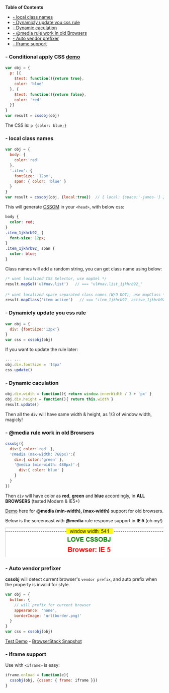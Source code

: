 <!-- markdown-toc start - Don't edit this section. Run M-x markdown-toc-generate-toc again -->
**Table of Contents**

- [- local class names](#--local-class-names)
- [- Dynamicly update you css rule](#--dynamicly-update-you-css-rule)
- [- Dynamic caculation](#--dynamic-caculation)
- [- @media rule work in old Browsers](#--media-rule-work-in-old-browsers)
- [- Auto vendor prefixer](#--auto-vendor-prefixer)
- [- Iframe support](#--iframe-support)

<!-- markdown-toc end -->

### - Conditional apply CSS [demo](https://cssobj.github.io/cssobj-demo/test/test.html)

```javascript
var obj = {
  p: [{
    $test: function(){return true},
    color: 'blue'
  }, {
    $test: function(){return false},
    color: 'red'
  }]
}
var result = cssobj(obj)
```

The CSS is: `p {color: blue;}`

### - local class names

```javascript
var obj = {
  body: {
    color:'red'
  },
  '.item': {
    fontSize: '12px',
    span: { color: 'blue' }
  }
}
var result = cssobj(obj, {local:true})  // { local: {space:'-james-'} }
```

This will generate [CSSOM](https://developer.mozilla.org/en-US/docs/Web/API/CSS_Object_Model) in your `<head>`, with below css:

``` css
body {
  color: red;
}
.item_1jkhrb92_ {
  font-size: 12px;
}
.item_1jkhrb92_ span {
  color: blue;
}
```

Class names will add a random string, you can get class name using below:

``` javascript
/* want localized CSS Selector, use mapSel */
result.mapSel('ul#nav.list')   // === "ul#nav.list_1jkhrb92_"

/* want localized space separated class names (W/O DOT), use mapClass */
result.mapClass('item active')   // === "item_1jkhrb92_ active_1jkhrb92_"
```

### - Dynamicly update you css rule

``` javascript
var obj = {
  div: {fontSize:'12px'}
}
var css = cssobj(obj)
```

If you want to update the rule later:

``` javascript
... ...
obj.div.fontSize = '14px'
css.update()
```

### - Dynamic caculation

```js
obj.div.width = function(){ return window.innerWidth / 3 + 'px' }
obj.div.height = function(){ return this.width }
result.update()
```

Then all the `div` will have same width & height, as 1/3 of window width, magicly!


### - @media rule work in old Browsers

```js
cssobj({
  div:{ color:'red' },
  '@media (max-width: 768px)':{
    div:{ color:'green' },
    '@media (min-width: 480px)':{
      div:{ color:'blue' }
    }
  }
})
```

Then `div` will have color as **red**, **green** and **blue** accordingly, in **ALL BROWSERS** (tested Modern & IE5+)

[Demo](https://cssobj.github.io/cssobj-demo/play/) here for **@media (min-width), (max-width)** support for old browsers.

Below is the screencast with **@media** rule response support in **IE 5** (oh my!)

[![CSSOBJ @media support](demo-media.gif)](https://cssobj.github.io/cssobj-demo/play/)

### - Auto vendor prefixer

**cssobj** will detect current browser's `vendor prefix`, and auto prefix when the property is invalid for style.

``` javascript
var obj = {
  button: {
    // will prefix for current browser
    appearance: 'none',
    borderImage: 'url(border.png)'
  }
}
var css = cssobj(obj)
```

[Test Demo](https://cssobj.github.io/cssobj-demo/button/) - [BrowserStack Snapshot](https://www.browserstack.com/screenshots/11918d3edc8e3db6c046f228364dbec526b1b3ec)

### - Iframe support

Use with `<iframe>` is easy:

```js
iframe.onload = function(e){
  cssobj(obj, {cssom: { frame: iframe }})
}
```

